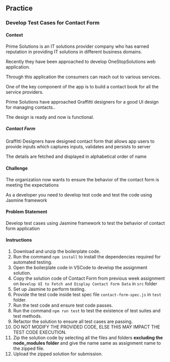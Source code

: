 ## Practice

### Develop Test Cases for Contact Form

#### Context

Prime Solutions is an IT solutions provider company who has earned reputation in providing IT solutions in different business domains.​​​

Recently they have been approached to develop OneStopSolutions web application.​​​

Through this application the consumers can reach out to various services.​​​

One of the key component of the app is to build a contact book for all the service providers.​​​

Prime Solutions have approached Graffitti designers for a good UI design for managing contacts..​​​

The design is ready and now is functional.​​

##### Contact Form

Graffitti Designers have designed contact form that allows app users to provide inputs which captures inputs, validates and persists to server

The details are fetched and displayed in alphabetical order of name

#### Challenge

The organization now wants to ensure the behavior of the contact form is meeting the expectations​

As a developer you need to develop test code and test the code using Jasmine framework

#### Problem Statement

Develop test cases using Jasmine framework to test the behavior of contact form application ​

#### Instructions

1. Download and unzip the boilerplate code.  
2. Run the command `npm install` to install the dependencies required for automated testing.  
3. Open the boilerplate code in VSCode to develop the assignment solution.
4. Copy the solution code of Contact Form from previous week assignment on `Develop UI to Fetch and Display Contact Form Data` in `src` folder
5. Set up Jasmine to perform testing.
6. Provide the test code inside test spec file `contact-form-spec.js` in `test` folder.
7. Run the test code and ensure test code passes.
8. Run the command `npm run test` to test the existence of test suites and test methods.
9. Refactor the solution to ensure all test cases are passing.  
10. DO NOT MODIFY THE PROVIDED CODE, ELSE THIS MAY IMPACT THE TEST CODE EXECUTION.
11. Zip the solution code by selecting all the files and folders **excluding the node_modules folder** and give the name same as assignment name to the zipped file.
12. Upload the zipped solution for submission.
